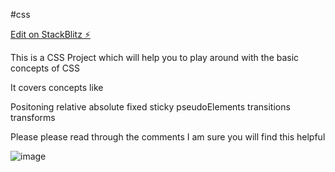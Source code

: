#css

[Edit on StackBlitz ⚡️](https://stackblitz.com/edit/js-szy5he)

This is a CSS Project which will help you to play around with the basic concepts of CSS

It covers concepts like

Positoning
relative
absolute
fixed
sticky
pseudoElements
transitions
transforms

Please please read through the comments I am sure you will find this helpful


![image](https://user-images.githubusercontent.com/17353764/180274170-690fdde6-c489-4a1e-a02f-5994a486d6d3.png)
